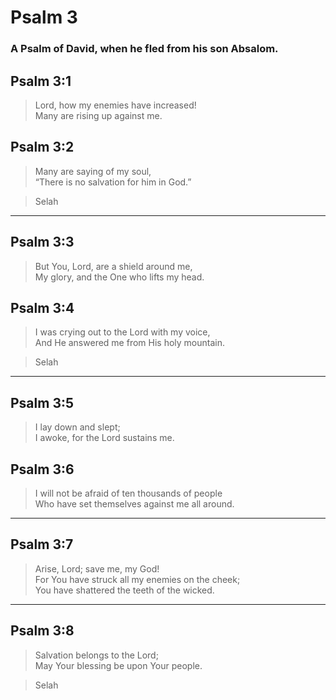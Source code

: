 # Psalm 3

### A Psalm of David, when he fled from his son Absalom.

## Psalm 3:1

> Lord, how my enemies have increased!  
> Many are rising up against me.

## Psalm 3:2

> Many are saying of my soul,  
> “There is no salvation for him in God.”

> Selah

---

## Psalm 3:3

> But You, Lord, are a shield around me,  
> My glory, and the One who lifts my head.

## Psalm 3:4

> I was crying out to the Lord with my voice,  
> And He answered me from His holy mountain.

> Selah

---

## Psalm 3:5

> I lay down and slept;  
> I awoke, for the Lord sustains me.

## Psalm 3:6

> I will not be afraid of ten thousands of people  
> Who have set themselves against me all around.

---

## Psalm 3:7

> Arise, Lord; save me, my God!  
> For You have struck all my enemies on the cheek;  
> You have shattered the teeth of the wicked.

---

## Psalm 3:8

> Salvation belongs to the Lord;  
> May Your blessing be upon Your people.

> Selah
